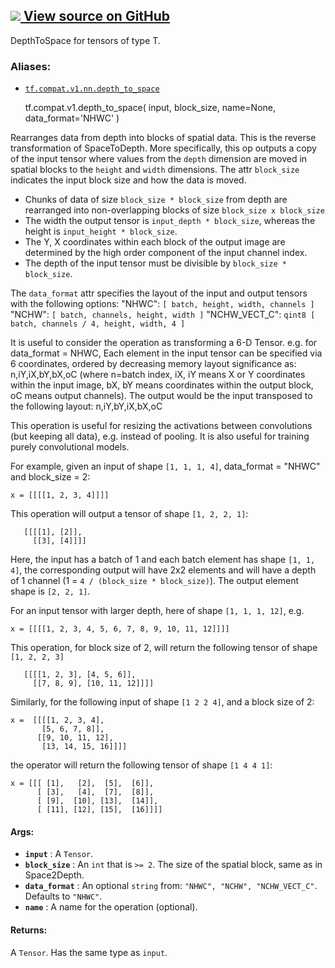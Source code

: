 [ ![](https://tensorflow.google.cn/images/GitHub-Mark-32px.png) View source on
GitHub
](https://github.com/tensorflow/tensorflow/blob/r2.0/tensorflow/python/ops/array_ops.py#L3260-L3263)  
---  
  
DepthToSpace for tensors of type T.

### Aliases:

  * [`tf.compat.v1.nn.depth_to_space`](/api_docs/python/tf/compat/v1/depth_to_space)

    
    
    tf.compat.v1.depth_to_space(
        input,
        block_size,
        name=None,
        data_format='NHWC'
    )
    

Rearranges data from depth into blocks of spatial data. This is the reverse
transformation of SpaceToDepth. More specifically, this op outputs a copy of
the input tensor where values from the `depth` dimension are moved in spatial
blocks to the `height` and `width` dimensions. The attr `block_size` indicates
the input block size and how the data is moved.

  * Chunks of data of size `block_size * block_size` from depth are rearranged into non-overlapping blocks of size `block_size x block_size`
  * The width the output tensor is `input_depth * block_size`, whereas the height is `input_height * block_size`.
  * The Y, X coordinates within each block of the output image are determined by the high order component of the input channel index.
  * The depth of the input tensor must be divisible by `block_size * block_size`.

The `data_format` attr specifies the layout of the input and output tensors
with the following options: "NHWC": `[ batch, height, width, channels ]`
"NCHW": `[ batch, channels, height, width ]` "NCHW_VECT_C": `qint8 [ batch,
channels / 4, height, width, 4 ]`

It is useful to consider the operation as transforming a 6-D Tensor. e.g. for
data_format = NHWC, Each element in the input tensor can be specified via 6
coordinates, ordered by decreasing memory layout significance as:
n,iY,iX,bY,bX,oC (where n=batch index, iX, iY means X or Y coordinates within
the input image, bX, bY means coordinates within the output block, oC means
output channels). The output would be the input transposed to the following
layout: n,iY,bY,iX,bX,oC

This operation is useful for resizing the activations between convolutions
(but keeping all data), e.g. instead of pooling. It is also useful for
training purely convolutional models.

For example, given an input of shape `[1, 1, 1, 4]`, data_format = "NHWC" and
block_size = 2:

    
    
    x = [[[[1, 2, 3, 4]]]]
    
    

This operation will output a tensor of shape `[1, 2, 2, 1]`:

    
    
       [[[[1], [2]],
         [[3], [4]]]]
    

Here, the input has a batch of 1 and each batch element has shape `[1, 1, 4]`,
the corresponding output will have 2x2 elements and will have a depth of 1
channel (1 = `4 / (block_size * block_size)`). The output element shape is
`[2, 2, 1]`.

For an input tensor with larger depth, here of shape `[1, 1, 1, 12]`, e.g.

    
    
    x = [[[[1, 2, 3, 4, 5, 6, 7, 8, 9, 10, 11, 12]]]]
    

This operation, for block size of 2, will return the following tensor of shape
`[1, 2, 2, 3]`

    
    
       [[[[1, 2, 3], [4, 5, 6]],
         [[7, 8, 9], [10, 11, 12]]]]
    
    

Similarly, for the following input of shape `[1 2 2 4]`, and a block size of
2:

    
    
    x =  [[[[1, 2, 3, 4],
           [5, 6, 7, 8]],
          [[9, 10, 11, 12],
           [13, 14, 15, 16]]]]
    

the operator will return the following tensor of shape `[1 4 4 1]`:

    
    
    x = [[[ [1],   [2],  [5],  [6]],
          [ [3],   [4],  [7],  [8]],
          [ [9],  [10], [13],  [14]],
          [ [11], [12], [15],  [16]]]]
    
    

#### Args:

  * **`input`** : A `Tensor`.
  * **`block_size`** : An `int` that is `>= 2`. The size of the spatial block, same as in Space2Depth.
  * **`data_format`** : An optional `string` from: `"NHWC", "NCHW", "NCHW_VECT_C"`. Defaults to `"NHWC"`.
  * **`name`** : A name for the operation (optional).

#### Returns:

A `Tensor`. Has the same type as `input`.

